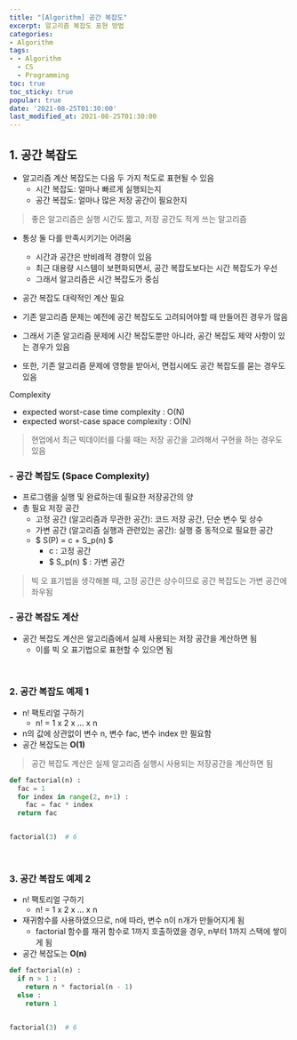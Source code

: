```yaml
---
title: "[Algorithm] 공간 복잡도"
excerpt: 알고리즘 복잡도 표현 방법
categories:
- Algorithm
tags:
- - Algorithm
  - CS
  - Programming
toc: true
toc_sticky: true
popular: true
date: '2021-08-25T01:30:00'
last_modified_at: 2021-08-25T01:30:00
---
```


## 1. 공간 복잡도

- 알고리즘 계산 복잡도는 다음 두 가지 척도로 표현될 수 있음
    - 시간 복잡도: 얼마나 빠르게 실행되는지
    - 공간 복잡도: 얼마나 많은 저장 공간이 필요한지

> 좋은 알고리즘은 실행 시간도 짧고, 저장 공간도 적게 쓰는 알고리즘

- 통상 둘 다를 만족시키기는 어려움
    - 시간과 공간은 반비례적 경향이 있음
    - 최근 대용량 시스템이 보편화되면서, 공간 복잡도보다는 시간 복잡도가 우선 
    - 그래서 알고리즘은 시간 복잡도가 중심

- 공간 복잡도 대략적인 계산 필요
- 기존 알고리즘 문제는 예전에 공간 복잡도도 고려되어야할 때 만들어진 경우가 많음
- 그래서 기존 알고리즘 문제에 시간 복잡도뿐만 아니라, 공간 복잡도 제약 사항이 있는 경우가 있음
- 또한, 기존 알고리즘 문제에 영향을 받아서, 면접시에도 공간 복잡도를 묻는 경우도 있음

Complexity
- expected worst-case time complexity : O(N)
- expected worst-case space complexity : O(N)

> 현업에서 최근 빅데이터를 다룰 때는 저장 공간을 고려해서 구현을 하는 경우도 있음 


### - 공간 복잡도 (Space Complexity)

- 프로그램을 실행 및 완료하는데 필요한 저장공간의 양
- 총 필요 저장 공간
    - 고정 공간 (알고리즘과 무관한 공간): 코드 저장 공간, 단순 변수 및 상수
    - 가변 공간 (알고리즘 실행과 관련있는 공간): 실행 중 동적으로 필요한 공간
    - $ S(P) = c + S_p(n) $
        - c : 고정 공간
        - $ S_p(n) $ : 가변 공간

> 빅 오 표기법을 생각해볼 때, 고정 공간은 상수이므로 공간 복잡도는 가변 공간에 좌우됨


### - 공간 복잡도 계산

- 공간 복잡도 계산은 알고리즘에서 실제 사용되는 저장 공간을 계산하면 됨 
    - 이를 빅 오 표기법으로 표현할 수 있으면 됨


<br>

### 2. 공간 복잡도 예제 1

- n! 팩토리얼 구하기
    - n! = 1 x 2 x ... x n
- n의 값에 상관없이 변수 n, 변수 fac, 변수 index 만 필요함
- 공간 복잡도는 **O(1)**

> 공간 복잡도 계산은 실제 알고리즘 실행시 사용되는 저장공간을 계산하면 됨

```python
def factorial(n) :
  fac = 1
  for index in range(2, n+1) :
    fac = fac * index
  return fac


factorial(3)  # 6
```


<br>

### 3. 공간 복잡도 예제 2

- n! 팩토리얼 구하기
    - n! = 1 x 2 x ... x n
- 재귀함수를 사용하였으므로, n에 따라, 변수 n이 n개가 만들어지게 됨
    - factorial 함수를 재귀 함수로 1까지 호출하였을 경우, n부터 1까지 스택에 쌓이게 됨
- 공간 복잡도는 **O(n)**

```python
def factorial(n) :
  if n > 1 :
    return n * factorial(n - 1)
  else :
    return 1


factorial(3)  # 6
```